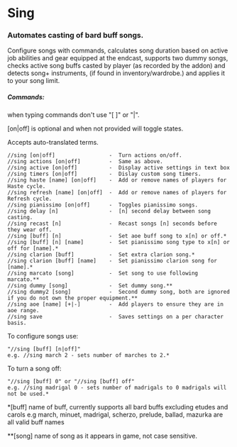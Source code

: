 # Sing
### Automates casting of bard buff songs.

Configure songs with commands, calculates song duration based on active job abilities and gear equipped 
at the endcast, supports two dummy songs, checks active song buffs casted by player (as recorded by the addon) and detects song+ 
instruments, (if found in inventory/wardrobe.) and applies it to your song limit.

##### Commands: 
when typing commands don't use "[ ]" or "|". 

[on|off] is optional and when not provided will toggle states.

Accepts auto-translated terms.

	//sing [on|off]                 -  Turn actions on/off.
	//sing actions [on|off]         -  Same as above.
    //sing active [on|off]		    -  Display active settings in text box
    //sing timers [on|off]          -  Dislay custom song timers.
    //sing haste [name] [on|off]    -  Add or remove names of players for Haste cycle.
    //sing refresh [name] [on|off]  -  Add or remove names of players for Refresh cycle.
    //sing pianissimo [on|off]	    -  Toggles pianissimo songs.
	//sing delay [n]		        -  [n] second delay between song casting.
	//sing recast [n]               -  Recast songs [n] seconds before they wear off.
    //sing [buff] [n]               -  Set aoe buff song to x[n] or off.*
    //sing [buff] [n] [name] 	    -  Set pianissimo song type to x[n] or off for [name].*
    //sing clarion [buff] 	        -  Set extra clarion song.*
    //sing clarion [buff] [name]    -  Set pianissimo clarion song for [name].*
	//sing marcato [song]           -  Set song to use following marcato.**
	//sing dummy [song]	            -  Set dummy song.**
	//sing dummy2 [song]	        -  Second dummy song, both are ignored if you do not own the proper equipment.**
	//sing aoe [name] [+|-]         -  Add players to ensure they are in aoe range.
    //sing save                     -  Saves settings on a per character basis.

To configure songs use:
	
	"//sing [buff] [n|off]" 
	e.g. //sing march 2 - sets number of marches to 2.*

To turn a song off:
	
	"//sing [buff] 0" or "//sing [buff] off"
	e.g. //sing madrigal 0 - sets number of madrigals to 0 madrigals will not be used.*
	
	
*[buff] name of buff, currently supports all bard buffs excluding etudes and carols
    e.g march, minuet, madrigal, scherzo, prelude, ballad, mazurka are all valid buff names
	
**[song] name of song as it appears in game, not case sensitive.
